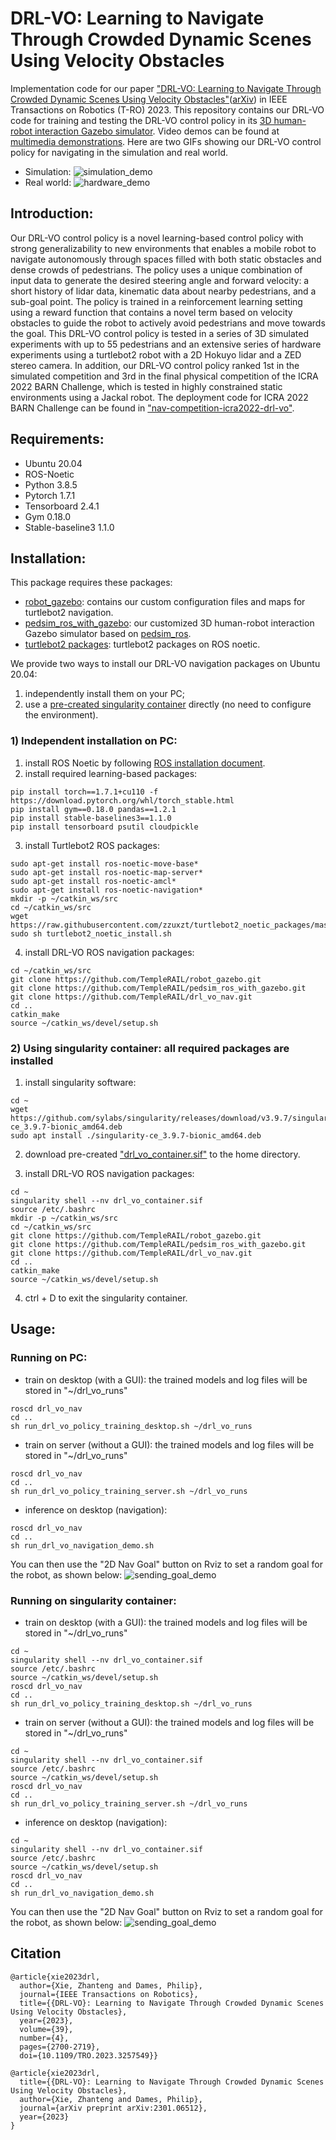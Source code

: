 # DRL-VO: Learning to Navigate Through Crowded Dynamic Scenes Using Velocity Obstacles

Implementation code for our paper ["DRL-VO: Learning to Navigate Through Crowded Dynamic Scenes Using Velocity Obstacles"](
https://doi.org/10.1109/TRO.2023.3257549
)([arXiv](https://arxiv.org/pdf/2301.06512.pdf)) in IEEE Transactions on Robotics (T-RO) 2023. 
This repository contains our DRL-VO code for training and testing the DRL-VO control policy in its [3D human-robot interaction Gazebo simulator](https://github.com/TempleRAIL/pedsim_ros_with_gazebo).
Video demos can be found at [multimedia demonstrations](https://www.youtube.com/watch?v=KneELRT8GzU&list=PLouWbAcP4zIvPgaARrV223lf2eiSR-eSS&index=2&ab_channel=PhilipDames).
Here are two GIFs showing our DRL-VO control policy for navigating in the simulation and real world. 
* Simulation:
![simulation_demo](demos/1.simulation_demo.gif "simulation_demo") 
* Real world:
![hardware_demo](demos/2.hardware_demo.gif "hardware_demo") 

## Introduction:
Our DRL-VO control policy is a novel learning-based control policy with strong generalizability to new environments that enables a mobile robot to navigate autonomously through spaces filled with both static obstacles and dense crowds of pedestrians. The policy uses a unique combination of input data to generate the desired steering angle and forward velocity: a short history of lidar data, kinematic data about nearby pedestrians, and a sub-goal point. The policy is trained in a reinforcement learning setting using a reward function that contains a novel term based on velocity obstacles to guide the robot to actively avoid pedestrians and move towards the goal. This DRL-VO control policy is tested in a series of 3D simulated experiments with up to 55 pedestrians and an extensive series of hardware experiments using a turtlebot2 robot with a 2D Hokuyo lidar and a ZED stereo camera. In addition, our DRL-VO control policy ranked 1st in the simulated competition and 3rd in the final physical competition of the ICRA 2022 BARN Challenge, which is tested in highly constrained static environments using a Jackal robot. The deployment code for ICRA 2022 BARN Challenge can be found in ["nav-competition-icra2022-drl-vo"](https://github.com/TempleRAIL/nav-competition-icra2022-drl-vo).

## Requirements:
* Ubuntu 20.04
* ROS-Noetic
* Python 3.8.5
* Pytorch 1.7.1
* Tensorboard 2.4.1
* Gym 0.18.0
* Stable-baseline3 1.1.0

## Installation:
This package requires these packages: 
* [robot_gazebo](https://github.com/TempleRAIL/robot_gazebo): contains our custom configuration files and maps for turtlebot2 navigation.
* [pedsim_ros_with_gazebo](https://github.com/TempleRAIL/pedsim_ros_with_gazebo): our customized 3D human-robot interaction Gazebo simulator based on [pedsim_ros](https://github.com/srl-freiburg/pedsim_ros).
* [turtlebot2 packages](https://github.com/zzuxzt/turtlebot2_noetic_packages): turtlebot2 packages on ROS noetic.

We provide two ways to install our DRL-VO navigation packages on Ubuntu 20.04:
1) independently install them on your PC;
2) use a [pre-created singularity container](https://doi.org/10.5281/zenodo.7679658) directly (no need to configure the environment).

### 1) Independent installation on PC:
1. install ROS Noetic by following [ROS installation document](http://wiki.ros.org/noetic/Installation/Ubuntu). 
2. install required learning-based packages:
```
pip install torch==1.7.1+cu110 -f https://download.pytorch.org/whl/torch_stable.html
pip install gym==0.18.0 pandas==1.2.1
pip install stable-baselines3==1.1.0
pip install tensorboard psutil cloudpickle
```
3. install Turtlebot2 ROS packages:
```
sudo apt-get install ros-noetic-move-base*
sudo apt-get install ros-noetic-map-server*
sudo apt-get install ros-noetic-amcl*
sudo apt-get install ros-noetic-navigation*
mkdir -p ~/catkin_ws/src
cd ~/catkin_ws/src
wget https://raw.githubusercontent.com/zzuxzt/turtlebot2_noetic_packages/master/turtlebot2_noetic_install.sh 
sudo sh turtlebot2_noetic_install.sh 
```
4. install DRL-VO ROS navigation packages:
```
cd ~/catkin_ws/src
git clone https://github.com/TempleRAIL/robot_gazebo.git
git clone https://github.com/TempleRAIL/pedsim_ros_with_gazebo.git
git clone https://github.com/TempleRAIL/drl_vo_nav.git
cd ..
catkin_make
source ~/catkin_ws/devel/setup.sh
```

### 2) Using singularity container: all required packages are installed
1. install singularity software:
```
cd ~
wget https://github.com/sylabs/singularity/releases/download/v3.9.7/singularity-ce_3.9.7-bionic_amd64.deb
sudo apt install ./singularity-ce_3.9.7-bionic_amd64.deb
```
2. download pre-created ["drl_vo_container.sif"](https://doi.org/10.5281/zenodo.7679658) to the home directory.

3. install DRL-VO ROS navigation packages:
```
cd ~
singularity shell --nv drl_vo_container.sif
source /etc/.bashrc
mkdir -p ~/catkin_ws/src
cd ~/catkin_ws/src
git clone https://github.com/TempleRAIL/robot_gazebo.git
git clone https://github.com/TempleRAIL/pedsim_ros_with_gazebo.git
git clone https://github.com/TempleRAIL/drl_vo_nav.git
cd ..
catkin_make
source ~/catkin_ws/devel/setup.sh
```

4. ctrl + D to exit the singularity container.

## Usage:
### Running on PC:
*  train on desktop (with a GUI): the trained models and log files will be stored in "~/drl_vo_runs"
```
roscd drl_vo_nav
cd ..
sh run_drl_vo_policy_training_desktop.sh ~/drl_vo_runs
```
*  train on server (without a GUI): the trained models and log files will be stored in "~/drl_vo_runs"
```
roscd drl_vo_nav
cd ..
sh run_drl_vo_policy_training_server.sh ~/drl_vo_runs
```
*  inference on desktop (navigation):
```
roscd drl_vo_nav
cd ..
sh run_drl_vo_navigation_demo.sh
```
You can then use the "2D Nav Goal" button on Rviz to set a random goal for the robot, as shown below:
![sending_goal_demo](demos/3.sending_goal_demo.gif "sending_goal_demo") 

### Running on singularity container:
*  train on desktop (with a GUI): the trained models and log files will be stored in "~/drl_vo_runs"
```
cd ~
singularity shell --nv drl_vo_container.sif
source /etc/.bashrc
source ~/catkin_ws/devel/setup.sh
roscd drl_vo_nav
cd ..
sh run_drl_vo_policy_training_desktop.sh ~/drl_vo_runs
```
*  train on server (without a GUI): the trained models and log files will be stored in "~/drl_vo_runs"
```
cd ~
singularity shell --nv drl_vo_container.sif
source /etc/.bashrc
source ~/catkin_ws/devel/setup.sh
roscd drl_vo_nav
cd ..
sh run_drl_vo_policy_training_server.sh ~/drl_vo_runs
```
*  inference on desktop (navigation):
```
cd ~
singularity shell --nv drl_vo_container.sif
source /etc/.bashrc
source ~/catkin_ws/devel/setup.sh
roscd drl_vo_nav
cd ..
sh run_drl_vo_navigation_demo.sh
```
You can then use the "2D Nav Goal" button on Rviz to set a random goal for the robot, as shown below:
![sending_goal_demo](demos/3.sending_goal_demo.gif "sending_goal_demo") 

## Citation
```
@article{xie2023drl,
  author={Xie, Zhanteng and Dames, Philip},
  journal={IEEE Transactions on Robotics}, 
  title={{DRL-VO}: Learning to Navigate Through Crowded Dynamic Scenes Using Velocity Obstacles}, 
  year={2023},
  volume={39},
  number={4},
  pages={2700-2719},
  doi={10.1109/TRO.2023.3257549}}

@article{xie2023drl,
  title={{DRL-VO}: Learning to Navigate Through Crowded Dynamic Scenes Using Velocity Obstacles},
  author={Xie, Zhanteng and Dames, Philip},
  journal={arXiv preprint arXiv:2301.06512},
  year={2023}
}

```
